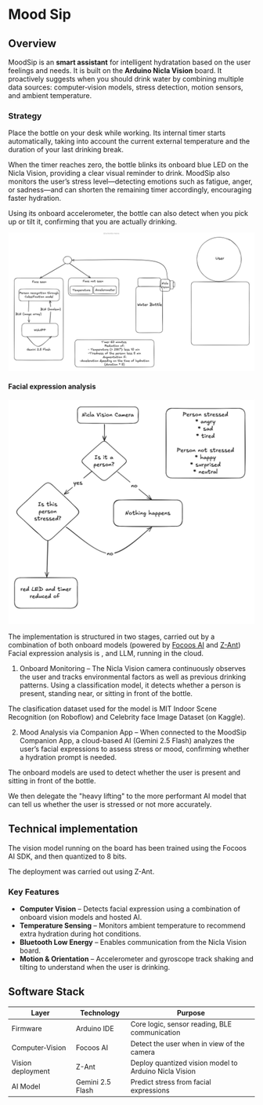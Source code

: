 # Mood Sip

## Overview

MoodSip is an **smart assistant** for intelligent hydratation based on the user feelings and needs. It is built on the **Arduino Nicla Vision** board. It proactively suggests when you should drink water by combining multiple data sources: computer‑vision models, stress detection, motion sensors, and ambient temperature.

### Strategy

Place the bottle on your desk while working.
Its internal timer starts automatically, taking into account the current external temperature and the duration of your last drinking break.

When the timer reaches zero, the bottle blinks its onboard blue LED on the Nicla Vision, providing a clear visual reminder to drink.
MoodSip also monitors the user’s stress level—detecting emotions such as fatigue, anger, or sadness—and can shorten the remaining timer accordingly, encouraging faster hydration.

Using its onboard accelerometer, the bottle can also detect when you pick up or tilt it, confirming that you are actually drinking.

![Application architecture](../assets/moodsip-architecture.png)

#### Facial expression analysis

![Decision Strategy](../assets/classification-model.png)

The implementation is structured in two stages, carried out by a combination of both onboard models (powered by [Focoos AI](https://focoos.ai) and [Z-Ant](https://github.com/ZantFoundation/Z-Ant)) Facial expression analysis is , and LLM, running in the cloud.

1. Onboard Monitoring – The Nicla Vision camera continuously observes the user and tracks environmental factors as well as previous drinking patterns. Using a classification model, it detects whether a person is present, standing near, or sitting in front of the bottle.

The clasification dataset used for the model is MIT Indoor Scene Recognition (on Roboflow) and Celebrity face Image Dataset (on Kaggle).

2. Mood Analysis via Companion App – When connected to the MoodSip Companion App, a cloud-based AI (Gemini 2.5 Flash) analyzes the user’s facial expressions to assess stress or mood, confirming whether a hydration prompt is needed.

The onboard models are used to detect whether the user is present and sitting in front of the bottle.

We then delegate the "heavy lifting" to the more performant AI model that can tell us whether the user is stressed or not more accurately.

## Technical implementation

The vision model running on the board has been trained using the Focoos AI SDK, and then quantized to 8 bits.

The deployment was carried out using Z-Ant.

### Key Features

- **Computer Vision** – Detects facial expression using a combination of onboard vision models and hosted AI.
- **Temperature Sensing** – Monitors ambient temperature to recommend extra hydration during hot conditions.
- **Bluetooth Low Energy** – Enables communication from the Nicla Vision board.
- **Motion & Orientation** – Accelerometer and gyroscope track shaking and tilting to understand when the user is drinking.

## Software Stack

| Layer             | Technology       | Purpose                                               |
| ----------------- | ---------------- | ----------------------------------------------------- |
| Firmware          | Arduino IDE      | Core logic, sensor reading, BLE communication         |
| Computer‑Vision   | Focoos AI        | Detect the user when in view of the camera            |
| Vision deployment | Z-Ant            | Deploy quantized vision model to Arduino Nicla Vision |
| AI Model          | Gemini 2.5 Flash | Predict stress from facial expressions                |
